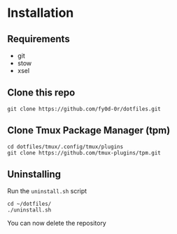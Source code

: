 # Installation
## Requirements
- git
- stow
- xsel

## Clone this repo
```
git clone https://github.com/fy0d-0r/dotfiles.git
```

## Clone Tmux Package Manager (tpm)
```
cd dotfiles/tmux/.config/tmux/plugins
git clone https://github.com/tmux-plugins/tpm.git
```

## Uninstalling

Run the `uninstall.sh` script
```
cd ~/dotfiles/
./uninstall.sh
```

You can now delete the repository
